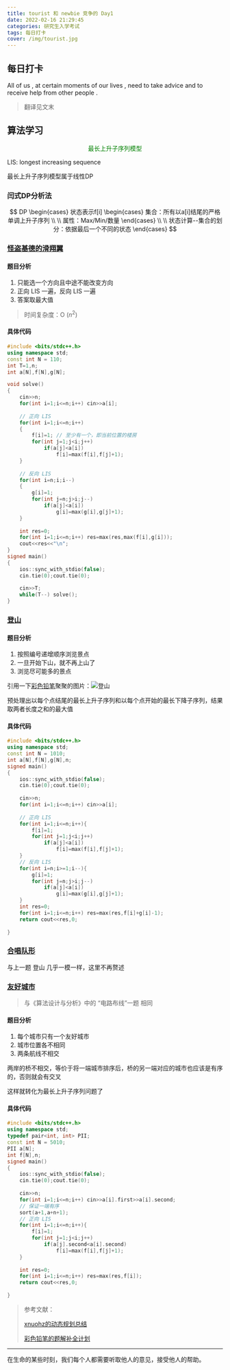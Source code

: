 ```yaml
---
title: tourist 和 newbie 竞争的 Day1
date: 2022-02-16 21:29:45
categories: 研究生入学考试
tags: 每日打卡
cover: /img/tourist.jpg
---
```


## 每日打卡

All of us , at certain moments of our lives , need to take advice and to receive help from other people .

> 翻译见文末

## 算法学习

<p align="center"  style="color: green ">最长上升子序列模型</p>

LIS: longest increasing sequence

 最长上升子序列模型属于线性DP

### 闫式DP分析法

$$
DP
\begin{cases} 
状态表示f[i]
	\begin{cases} 集合：所有以a[i]结尾的严格单调上升子序列
    \\ \\
    属性：Max/Min/数量
    \end{cases}
\\ \\
状态计算--集合的划分：依据最后一个不同的状态
\end{cases} 
$$



### [怪盗基德的滑翔翼](https://www.acwing.com/problem/content/1019/)

#### 题目分析

1. 只能选一个方向且中途不能改变方向
2. 正向 LIS 一遍，反向 LIS 一遍
3. 答案取最大值

> 时间复杂度：O ($n^2$)

#### 具体代码

```c++
#include <bits/stdc++.h>
using namespace std;
const int N = 110;
int T=1,n;
int a[N],f[N],g[N];

void solve()
{
    cin>>n;
    for(int i=1;i<=n;i++) cin>>a[i];
    
    // 正向 LIS
    for(int i=1;i<=n;i++)
    {
        f[i]=1; // 至少有一个，即当前位置的楼房
        for(int j=1;j<i;j++)
            if(a[j]<a[i])
                f[i]=max(f[i],f[j]+1);
    }
    
    // 反向 LIS
    for(int i=n;i;i--)
    {
        g[i]=1;
        for(int j=n;j>i;j--)
            if(a[j]<a[i])
                g[i]=max(g[i],g[j]+1);
    }
    
    int res=0;
    for(int i=1;i<=n;i++) res=max(res,max(f[i],g[i]));
    cout<<res<<"\n";
}
signed main()
{
    ios::sync_with_stdio(false);
    cin.tie(0);cout.tie(0);
    
    cin>>T;
    while(T--) solve();
}
```

### [登山](https://www.acwing.com/problem/content/1016/)

#### 题目分析

1. 按照编号递增顺序浏览景点
2. 一旦开始下山，就不再上山了
3. 浏览尽可能多的景点

引用一下[彩色铅笔](https://www.colopen-blog.com/)聚聚的图片：![登山](https://cdn.acwing.com/media/article/image/2021/05/30/55909_9c5a386ac1-IMG_67CBC7A02142-1.jpeg)

预处理出以每个点结尾的最长上升子序列和以每个点开始的最长下降子序列，结果取两者长度之和的最大值

#### 具体代码

```c++
#include <bits/stdc++.h>
using namespace std;
const int N = 1010;
int a[N],f[N],g[N],n;
signed main()
{
    ios::sync_with_stdio(false);
    cin.tie(0);cout.tie(0);
    
    cin>>n;
    for(int i=1;i<=n;i++) cin>>a[i];
    
    // 正向 LIS
    for(int i=1;i<=n;i++){
        f[i]=1;
        for(int j=1;j<i;j++)
            if(a[j]<a[i])
                f[i]=max(f[i],f[j]+1);
    }
    // 反向 LIS
    for(int i=n;i>=1;i--){
        g[i]=1;
        for(int j=n;j>i;j--)
            if(a[j]<a[i])
                g[i]=max(g[i],g[j]+1);
    }
    int res=0;
    for(int i=1;i<=n;i++) res=max(res,f[i]+g[i]-1);
    return cout<<res,0;
    
}
```

### [合唱队形](https://www.acwing.com/activity/content/problem/content/1261/)

与上一题  登山 几乎一模一样，这里不再赘述

### [友好城市](https://www.acwing.com/problem/content/1014/)

>  与《算法设计与分析》中的 “电路布线”一题 相同

#### 题目分析

1. 每个城市只有一个友好城市
2. 城市位置各不相同
3. 两条航线不相交

两岸的桥不相交，等价于将一端城市排序后，桥的另一端对应的城市也应该是有序的，否则就会有交叉

这样就转化为最长上升子序列问题了

#### 具体代码

```c++
#include <bits/stdc++.h>
using namespace std;
typedef pair<int, int> PII;
const int N = 5010;
PII a[N];
int f[N],n;
signed main()
{
    ios::sync_with_stdio(false);
    cin.tie(0);cout.tie(0);
    
    cin>>n;
    for(int i=1;i<=n;i++) cin>>a[i].first>>a[i].second;
    // 保证一端有序
    sort(a+1,a+n+1);
    // 正向 LIS
    for(int i=1;i<=n;i++){
        f[i]=1;
        for(int j=1;j<i;j++)
            if(a[j].second<a[i].second)
                f[i]=max(f[i],f[j]+1);
    }
    
    int res=0;
    for(int i=1;i<=n;i++) res=max(res,f[i]);
    return cout<<res,0;
    
}
```

> 参考文献：
>
> [xnuohz的动态规划总结](https://www.acwing.com/blog/content/2111/)
>
> [彩色铅笔的题解补全计划](https://www.acwing.com/blog/content/7459/)

---

在生命的某些时刻，我们每个人都需要听取他人的意见，接受他人的帮助。
